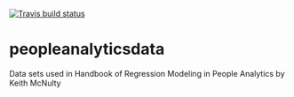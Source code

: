 <!-- badges: start -->
[![Travis build status](https://travis-ci.com/keithmcnulty/peopleanalyticsdata.svg?branch=master)](https://travis-ci.com/keithmcnulty/peopleanalyticsdata)
<!-- badges: end -->

# peopleanalyticsdata
Data sets used in Handbook of Regression Modeling in People Analytics by Keith McNulty

